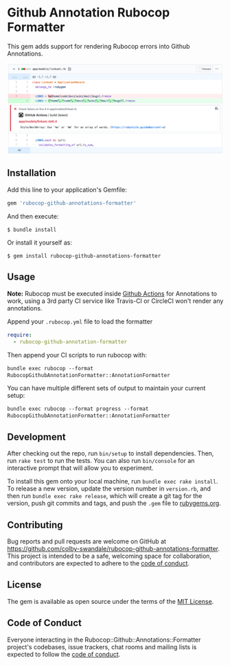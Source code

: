 # Github Annotation Rubocop Formatter

This gem adds support for rendering Rubocop errors into Github Annotations.

![example github annotation](https://raw.githubusercontent.com/colby-swandale/rubocop-github-annotations-formatter/master/resources/example.png)

## Installation

Add this line to your application's Gemfile:

```ruby
gem 'rubocop-github-annotations-formatter'
```

And then execute:

    $ bundle install

Or install it yourself as:

    $ gem install rubocop-github-annotations-formatter

## Usage

**Note:** Rubocop must be executed inside [Github Actions](https://github.com/features/actions) for Annotations to work, using a 3rd party CI service like Travis-CI or CircleCI won't render any annotations.

Append your `.rubocop.yml` file to load the formatter

```yaml
require:
  - rubocop-github-annotation-formatter
```

Then append your CI scripts to run rubocop with:

    bundle exec rubocop --format RubocopGithubAnnotationFormatter::AnnotationFormatter

You can have multiple different sets of output to maintain your current setup:

    bundle exec rubocop --format progress --format RubocopGithubAnnotationFormatter::AnnotationFormatter

## Development

After checking out the repo, run `bin/setup` to install dependencies. Then, run `rake test` to run the tests. You can also run `bin/console` for an interactive prompt that will allow you to experiment.

To install this gem onto your local machine, run `bundle exec rake install`. To release a new version, update the version number in `version.rb`, and then run `bundle exec rake release`, which will create a git tag for the version, push git commits and tags, and push the `.gem` file to [rubygems.org](https://rubygems.org).

## Contributing

Bug reports and pull requests are welcome on GitHub at https://github.com/colby-swandale/rubocop-github-annotations-formatter. This project is intended to be a safe, welcoming space for collaboration, and contributors are expected to adhere to the [code of conduct](https://github.com/[USERNAME]/rubocop-github-annotations-formatter/blob/master/CODE_OF_CONDUCT.md).

## License

The gem is available as open source under the terms of the [MIT License](https://opensource.org/licenses/MIT).

## Code of Conduct

Everyone interacting in the Rubocop::Github::Annotations::Formatter project's codebases, issue trackers, chat rooms and mailing lists is expected to follow the [code of conduct](https://github.com/[USERNAME]/rubocop-github-annotations-formatter/blob/master/CODE_OF_CONDUCT.md).
